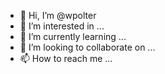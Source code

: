 - 👋 Hi, I’m @wpolter
- 👀 I’m interested in ...
- 🌱 I’m currently learning ...
- 💞️ I’m looking to collaborate on ...
- 📫 How to reach me ...

<!---
wpolter/wpolter is a ✨ special ✨ repository because its `README.md` (this file) appears on your GitHub profile.
You can click the Preview link to take a look at your changes.
--->
